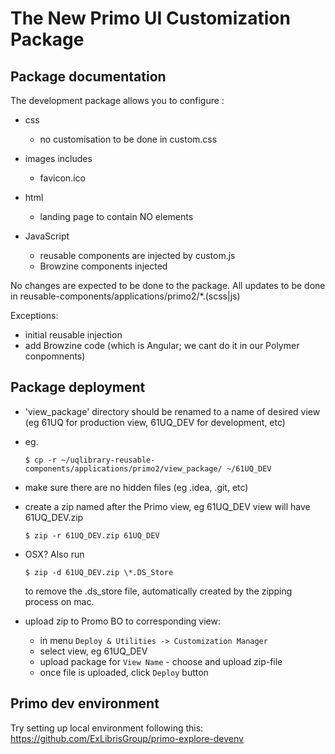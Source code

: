 # The New Primo UI Customization Package

## Package documentation

The development package allows you to configure :

- css
  - no customisation to be done in custom.css
  
- images includes
  - favicon.ico 
  
- html
  - landing page to contain NO elements

- JavaScript
  - reusable components are injected by custom.js
  - Browzine components injected

No changes are expected to be done to the package. All updates to be done in reusable-components/applications/primo2/*.(scss|js)

Exceptions:
- initial reusable injection
- add Browzine code (which is Angular; we cant do it in our Polymer conpomnents)

## Package deployment

- 'view_package' directory should be renamed to a name of desired view (eg 61UQ for production view, 61UQ_DEV for development, etc) 
- eg.

  `$ cp -r ~/uqlibrary-reusable-components/applications/primo2/view_package/ ~/61UQ_DEV`
- make sure there are no hidden files (eg .idea, .git, etc)
- create a zip named after the Primo view, eg 61UQ_DEV view will have 61UQ_DEV.zip

  `$ zip -r 61UQ_DEV.zip 61UQ_DEV`

- OSX? Also run

  `$ zip -d 61UQ_DEV.zip \*.DS_Store`

  to remove the .ds_store file, automatically created by the zipping process on mac.
- upload zip to Promo BO to corresponding view:
  - in menu `Deploy & Utilities -> Customization Manager`  
  - select view, eg 61UQ_DEV
  - upload package for `View Name` - choose and upload zip-file
  - once file is uploaded, click `Deploy` button

## Primo dev environment

Try setting up local environment following this: https://github.com/ExLibrisGroup/primo-explore-devenv














